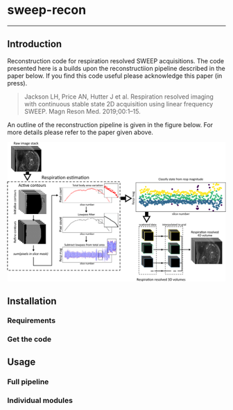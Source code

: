 # sweep-recon

---
## Introduction
Reconstruction code for respiration resolved SWEEP acquisitions. The code presented here is a builds upon the reconstructiion pipeline described in the paper below. If you find this code useful please acknowledge this paper (in press).

>Jackson LH, Price AN, Hutter J et al. Respiration resolved imaging with continuous stable state 2D acquisition using linear frequency SWEEP. Magn Reson Med. 2019;00:1–15.

An outline of the reconstruction pipeline is given in the figure below. For more details please refer to the paper given above.

<p align="center"><img width="600" src="./data/figures/Figure_1_pipeline.png"></p>

## Installation

### Requirements

### Get the code

## Usage

### Full pipeline

### Individual modules

